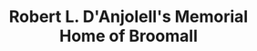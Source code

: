 ---
title: "Robert L. D'Anjolell's Memorial Home of Broomall"
url: /broomall/robert-l-danjolells-memorial-home-of-broomall/
shop: Bestattungen
---